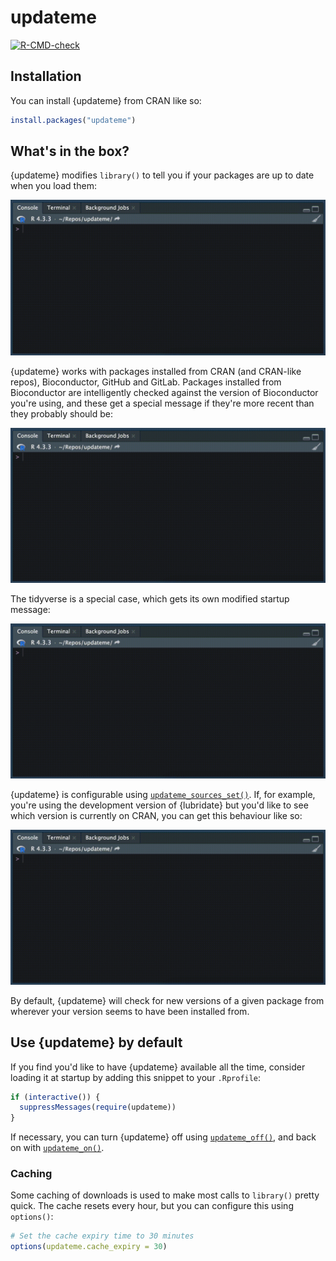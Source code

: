 # updateme

<!-- badges: start -->
[![R-CMD-check](https://github.com/wurli/updateme/actions/workflows/R-CMD-check.yaml/badge.svg)](https://github.com/wurli/updateme/actions/workflows/R-CMD-check.yaml)
<!-- badges: end -->

## Installation

You can install {updateme} from CRAN like so:
``` r
install.packages("updateme")
```

## What's in the box?

{updateme} modifies `library()` to tell you if your packages are up to date when
you load them:

<!-- GitHub link used b/c pkgdown doesn't like file path -->
![](https://raw.githubusercontent.com/wurli/updateme/main/readme-files/updateme-cran-pkgs.gif)

{updateme} works with packages installed from CRAN (and CRAN-like repos),
Bioconductor, GitHub and GitLab. Packages installed from Bioconductor are
intelligently checked against the version of Bioconductor you're using, and 
these get a special message if they're more recent than they probably should be:

![](https://raw.githubusercontent.com/wurli/updateme/main/readme-files/updateme-bioc-pkgs.gif)

The tidyverse is a special case, which gets its own modified startup message:

![](https://raw.githubusercontent.com/wurli/updateme/main/readme-files/updateme-tidyverse-msg.gif)

{updateme} is configurable using
[`updateme_sources_set()`](https://wurli.github.io/updateme/reference/updateme_sources_set.html). If, for example, you're using the development version of {lubridate} but you'd 
like to see which version is currently on CRAN, you can get this behaviour like 
so:

![](https://raw.githubusercontent.com/wurli/updateme/main/readme-files/updateme-sources-set.gif)

By default, {updateme} will check for new versions of a given package from 
wherever your version seems to have been installed from. 

## Use {updateme} by default

If you find you'd like to have {updateme} available all the time, consider 
loading it at startup by adding this snippet to your `.Rprofile`:

``` r
if (interactive()) {
  suppressMessages(require(updateme))
}
```

If necessary, you can turn {updateme} off using 
[`updateme_off()`](https://wurli.github.io/updateme/reference/updateme_on.html),
and back on with 
[`updateme_on()`](https://wurli.github.io/updateme/reference/updateme_on.html).

### Caching

Some caching of downloads is used to make most calls to `library()` pretty
quick. The cache resets every hour, but you can configure this using 
`options()`:

``` r
# Set the cache expiry time to 30 minutes
options(updateme.cache_expiry = 30)
```
